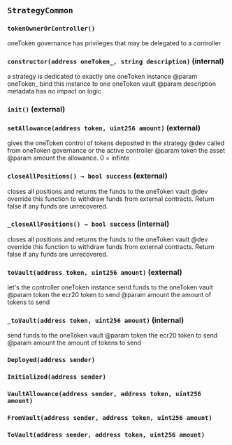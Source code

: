 ## `StrategyCommon`





### `tokenOwnerOrController()`



oneToken governance has privileges that may be delegated to a controller


### `constructor(address oneToken_, string description)` (internal)

a strategy is dedicated to exactly one oneToken instance
     @param oneToken_ bind this instance to one oneToken vault
     @param description metadata has no impact on logic



### `init()` (external)





### `setAllowance(address token, uint256 amount)` (external)

gives the oneToken control of tokens deposited in the strategy
     @dev called from oneToken governance or the active controller
     @param token the asset
     @param amount the allowance. 0 = infinte



### `closeAllPositions() → bool success` (external)

closes all positions and returns the funds to the oneToken vault
     @dev override this function to withdraw funds from external contracts. Return false if any funds are unrecovered.



### `_closeAllPositions() → bool success` (internal)

closes all positions and returns the funds to the oneToken vault
     @dev override this function to withdraw funds from external contracts. Return false if any funds are unrecovered.



### `toVault(address token, uint256 amount)` (external)

let's the controller oneToken instance send funds to the oneToken vault 
     @param token the ecr20 token to send
     @param amount the amount of tokens to send



### `_toVault(address token, uint256 amount)` (internal)

send funds to the oneToken vault 
     @param token the ecr20 token to send
     @param amount the amount of tokens to send




### `Deployed(address sender)`





### `Initialized(address sender)`





### `VaultAllowance(address sender, address token, uint256 amount)`





### `FromVault(address sender, address token, uint256 amount)`





### `ToVault(address sender, address token, uint256 amount)`





